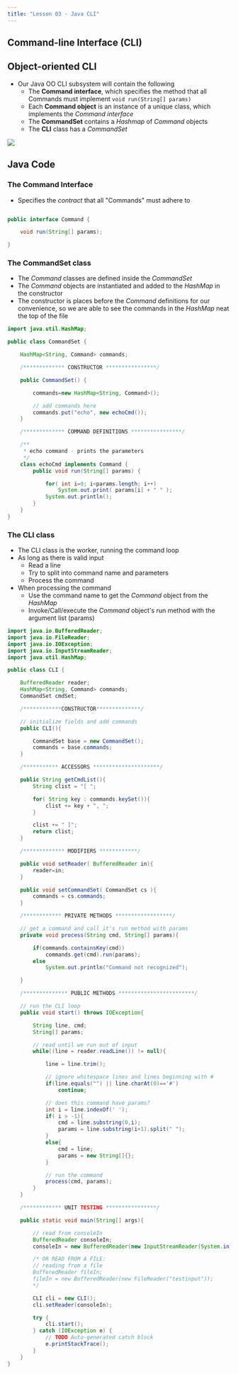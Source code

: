 ```yaml
---
title: "Lesson 03 - Java CLI"
---
```


## Command-line Interface (CLI)

## Object-oriented CLI

- Our Java OO CLI subsystem will contain the following
    - The **Command interface**, which specifies the method that all Commands must implement ```void run(String[] params)```
    - Each **Command object** is an instance of a unique class, which implements the *Command interface*
    - The **CommandSet** contains a *Hashmap* of *Command* objects
    - The **CLI** class has a *CommandSet*

![](/images/cp2/unit-08/cli.png)

## Java Code

### The Command Interface

- Specifies the *contract* that all "Commands" must adhere to

``` java

public interface Command {

    void run(String[] params);

}
```

### The CommandSet class

- The *Command* classes are defined inside the *CommandSet*
- The *Command* objects are instantiated and added to the *HashMap* in the constructor
- The constructor is places before the *Command* definitions for our convenience, so we are able to see the commands in the *HashMap* neat the top of the file

``` java
import java.util.HashMap;

public class CommandSet {

	HashMap<String, Command> commands;

    /************* CONSTRUCTOR ****************/

	public CommandSet() {

		commands=new HashMap<String, Command>();

		// add commands here
		commands.put("echo", new echoCmd());
	}

    /************* COMMAND DEFINITIONS ****************/

	/**
	 * echo command - prints the parameters
	 */
	class echoCmd implements Command {
		public void run(String[] params) {

			for( int i=0; i<params.length; i++)
				System.out.print( params[i] + " " );
			System.out.println();
		}
	}
}

```

### The CLI class

- The CLI class is the worker, running the command loop
- As long as there is valid input
    - Read a line
    - Try to split into command name and parameters
    - Process the command
- When processing the command
    - Use the command name to get the *Command* object from the *HashMap*
    - Invoke/Call/execute the *Command* object's run method with the argument list (params)

``` java
import java.io.BufferedReader;
import java.io.FileReader;
import java.io.IOException;
import java.io.InputStreamReader;
import java.util.HashMap;

public class CLI {

	BufferedReader reader;
	HashMap<String, Command> commands;
	CommandSet cmdSet;

	/************CONSTRUCTOR**************/

	// initialize fields and add commands
	public CLI(){

		CommandSet base = new CommandSet();
		commands = base.commands;
	}

	/*********** ACCESSORS *********************/

	public String getCmdList(){
		String clist = "[ ";

		for( String key : commands.keySet()){
			clist += key + ", ";
		}

		clist += " ]";
		return clist;
	}

	/************* MODIFIERS ************/

	public void setReader( BufferedReader in){
		reader=in;
	}

	public void setCommandSet( CommandSet cs ){
		commands = cs.commands;
	}

	/************ PRIVATE METHODS ******************/

	// get a command and call it's run method with params
	private void process(String cmd, String[] params){

		if(commands.containsKey(cmd))
			commands.get(cmd).run(params);
		else
			System.out.println("Command not recognized");

	}

    /************** PUBLIC METHODS ************************/

	// run the CLI loop
	public void start() throws IOException{

		String line, cmd;
		String[] params;

		// read until we run out of input
		while((line = reader.readLine()) != null){

			line = line.trim();

			// ignore whitespace lines and lines beginning with #
			if(line.equals("") || line.charAt(0)=='#')
				continue;

			// does this command have params?
			int i = line.indexOf(' ');
			if( i > -1){
				cmd = line.substring(0,i);
				params = line.substring(i+1).split(" ");
			}
			else{
				cmd = line;
				params = new String[]{};
			}

			// run the command
			process(cmd, params);
		}
	}

	/************ UNIT TESTING ****************/

	public static void main(String[] args){

		// read from consoleIn
		BufferedReader consoleIn;
		consoleIn = new BufferedReader(new InputStreamReader(System.in));

		/* OR READ FROM A FILE:
		// reading from a file
		BufferedReader fileIn;
		fileIn = new BufferedReader(new FileReader("testinput"));
		*/

		CLI cli = new CLI();
		cli.setReader(consoleIn);

		try {
			cli.start();
		} catch (IOException e) {
			// TODO Auto-generated catch block
			e.printStackTrace();
		}
	}
}

```
